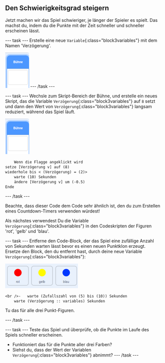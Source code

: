 ## Den Schwierigkeitsgrad steigern

Jetzt machen wir das Spiel schwieriger, je länger der Spieler es spielt. Das machst du, indem du die Punkte mit der Zeit schneller und schneller erscheinen lässt.

--- task --- Erstelle eine neue `Variable`{:class="block3variables"} mit dem Namen 'Verzögerung'.

![Figur Bühne](images/stage-sprite.png) --- /task ---

--- task --- Wechsle zum Skript-Bereich der Bühne, und erstelle ein neues Skript, das die Variable `Verzögerung`{:class="block3variables"} auf `8` setzt und dann den Wert von `Verzögerung`{:class="block3variables"} langsam reduziert, während das Spiel läuft.

![Figur Bühne](images/stage-sprite.png)

```blocks3
    Wenn die Flagge angeklickt wird
setze [Verzögerung v] auf (8)
wiederhole bis < (Verzögerung) = (2)>
    warte (10) Sekunden
    ändere [Verzögerung v] um (-0.5)
Ende
```

--- /task ---

Beachte, dass dieser Code dem Code sehr ähnlich ist, den du zum Erstellen eines Countdown-Timers verwenden würdest!

Als nächstes verwendest Du die Variable `Verzögerung`{:class="block3variables"} in den Codeskripten der Figuren 'rot', 'gelb' und 'blau'.

--- task --- Entferne den Code-Block, der das Spiel eine zufällige Anzahl von Sekunden warten lässt bevor es einen neuen Punktklon erzeugt. Ersetze den Block, den du entfernt hast, durch deine neue Variable `Verzögerung`{:class="block3variables"}:

![Screenshot](images/all-dots.png)

```blocks3
<br />-   warte (Zufallszahl von (5) bis (10)) Sekunden
    warte (Verzögerung :: variables) Sekunden
```

Tu das für alle drei Punkt-Figuren.

--- /task ---

--- task --- Teste das Spiel und überprüfe, ob die Punkte im Laufe des Spiels schneller erscheinen.

+ Funktioniert das für die Punkte aller drei Farben?
+ Siehst du, dass der Wert der Variablen `Verzögerung`{:class="block3variables"} abnimmt? --- /task ---